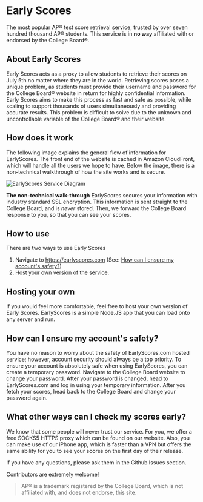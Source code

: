 
# Early Scores
The most popular AP® test score retrieval service, trusted by over seven hundred thousand AP® students. This service is in **no way** affiliated with or endorsed by the College Board®.

## About Early Scores
Early Scores acts as a proxy to allow students to retrieve their scores on July 5th no matter where they are in the world. Retrieving scores poses a unique problem, as students must provide their username and password for the College Board® website in return for highly confidential information. Early Scores aims to make this process as fast and safe as possible, while scaling to support thousands of users simultaneously and providing accurate results. This problem is difficult to solve due to the unknown and uncontrollable variable of the College Board® and their website. 

## How does it work
The following image explains the general flow of information for EarlyScores. The front end of the website is cached in Amazon CloudFront, which will handle all the users we hope to have. Below the image, there is a non-technical walkthrough of how the site works and is secure.

![EarlyScores Service Diagram](https://raw.githubusercontent.com/jbman223/EarlyAP/master/EarlyScoresService.png "How Early Scores works.")

**The non-technical walk-through**
EarlyScores secures your information with industry standard SSL encryption. This information is sent straight to the College Board, and is *never* stored. Then, we forward the College Board response to you, so that you can see your scores. 

## How to use
There are two ways to use Early Scores

 1. Navigate to https://earlyscores.com (See: [How can I ensure my account's safety?](https://github.com/jbman223/EarlyAP/blob/master/readme.md#how-can-i-ensure-my-accounts-safety))
 2. Host your own version of the service.

## Hosting your own
If you would feel more comfortable, feel free to host your own version of Early Scores. EarlyScores is a simple Node.JS app that you can load onto any server and run.

## How can I ensure my account's safety?
You have no reason to worry about the safety of EarlyScores.com hosted service; however, account security should always be a top priority. To ensure your account is absolutely safe when using EarlyScores, you can create a temporary password. Navigate to the College Board website to change your password. After your password is changed, head to EarlyScores.com and log in using your temporary information. After you fetch your scores, head back to the College Board and change your password again.

## What other ways can I check my scores early?
We know that some people will never trust our service. For you, we offer a free SOCKS5 HTTPS proxy which can be found on our website. Also, you can make use of our iPhone app, which is faster than a VPN but offers the same ability for you to see your scores on the first day of their release.


If you have any questions, please ask them in the Github Issues section.

Contributors are extremely welcome!

> AP&reg; is a trademark registered by the College Board, which is not affiliated with, and does not endorse, this site.
